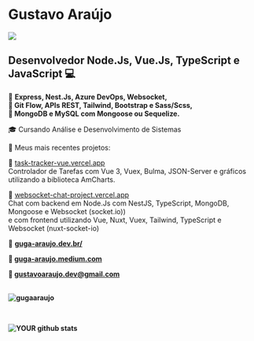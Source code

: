 # Gustavo Araújo
[<img src="https://img.shields.io/badge/linkedin-%230077B5.svg?&style=for-the-badge&logo=linkedin&logoColor=white" />](https://www.linkedin.com/in/GugaAraujo/) 

##  Desenvolvedor Node.Js, Vue.Js, TypeScript e JavaScript :computer:

:small_blue_diamond:   <b>Express, Nest.Js, Azure DevOps, Websocket, <br>
:small_blue_diamond: Git Flow, APIs REST, Tailwind, Bootstrap e Sass/Scss, <br>
:small_blue_diamond: MongoDB e MySQL com Mongoose ou Sequelize.</b> <br>

:mortar_board: Cursando Análise e Desenvolvimento de Sistemas

:pushpin:   Meus mais recentes projetos:

:small_orange_diamond: <a href="https://task-tracker-vue.vercel.app" target="_blank" rel="noopener">task-tracker-vue.vercel.app</a> <br>
   Controlador de Tarefas com Vue 3, Vuex, Bulma, JSON-Server e gráficos utilizando a biblioteca AmCharts. 
 
:small_orange_diamond: <a href="https://websocket-chat-project.vercel.app/" target="_blank" rel="noopener">websocket-chat-project.vercel.app</a> <br>
   Chat com backend em Node.Js com NestJS, TypeScript, MongoDB, Mongoose e Websocket (socket.io)) <br>
   e com frontend utilizando Vue, Nuxt, Vuex, Tailwind, TypeScript e Websocket (nuxt-socket-io)

:triangular_flag_on_post: <a href="https://www.guga-araujo.dev.br/" target="_blank"><b> guga-araujo.dev.br/<b></a>
   
:book: <a href="https://guga-araujo.medium.com/" target="_blank" rel="noopener">guga-araujo.medium.com</a>
   
:email:   gustavoaraujo.dev@gmail.com <br><br>


 <p><img src="https://github-readme-stats.vercel.app/api/top-langs?username=gugaaraujo&show_icons=true&locale=en&layout=compact" alt="gugaaraujo" /></p>
   
   <br>

![YOUR github stats](https://github-readme-stats.vercel.app/api?username=GugaAraujo)






